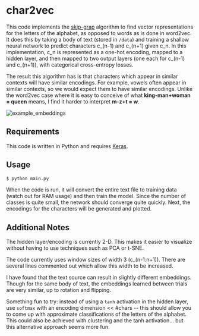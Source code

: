 # char2vec

This code implements the [skip-grap](https://papers.nips.cc/paper/5021-distributed-representations-of-words-and-phrases-and-their-compositionality.pdf) algorithm to find vector representations for the letters of the alphabet, as opposed to words as is done in word2vec.
It does this by taking a body of text (stored in `/data`) and training a shallow neural network to predict characters c_(n-1) and c_(n+1) given c_n. In this implementation, c_n is represented as a one-hot encoding, mapped to a hidden layer, and then mapped to two output layers (one each for c_(n-1) and c_(n+1)), with categorical cross-entropy losses.

The result this algorithm has is that characters which appear in similar contexts will have similar encodings. For example, vowels often appear in similar contexts, so we would expect them to have similar encodings. Unlike the word2vec case where it is easy to conceive of what **king-man+woman = queen** means, I find it harder to interpret **m-z+t = w**.

![example_embeddings](https://raw.github.com/tannerbohn/char2vec/master/tests/plot_brown_catLoss_4_with_spaces.png)

## Requirements

This code is written in Python and requires [Keras](https://keras.io/).

## Usage

```bash
$ python main.py
```

When the code is run, it will convert the entire text file to training data (watch out for RAM usage) and then train the model. Since the number of classes is quite small, the network should converge quite quickly. Next, the encodings for the characters will be generated and plotted.

## Additional Notes

The hidden layer/encoding is currently 2-D. This makes it easier to visualize without having to use techniques such as PCA or t-SNE.

The code currently uses window sizes of width 3 (c_(n-1:n+1)). There are several lines commented out which allow this width to be increased.

I have found that the text source can result in slightly different embeddings. Though for the same body of text, the embeddings learned between trials are very similar, up to rotation and flipping.

Something fun to try: instead of using a `tanh` activation in the hidden layer, use `softmax` with an encoding dimension << #chars -- this should allow you to come up with approximate classifications of the letters of the alphabet. This could also be achieved with clustering and the tanh activation... but this alternative approach seems more fun.
